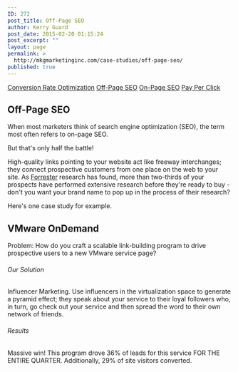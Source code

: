 ```yaml
---
ID: 272
post_title: Off-Page SEO
author: Kerry Guard
post_date: 2015-02-20 01:15:24
post_excerpt: ""
layout: page
permalink: >
  http://mkgmarketinginc.com/case-studies/off-page-seo/
published: true
---
```

<section class="projects-1">
<div class="container">
<div class="title"><a href="/case-studies/conversion-rate-optimization/">Conversion Rate Optimization</a> <a href="/case-studies/off-page-seo/">Off-Page SEO</a> <a href="/case-studies/on-page-seo/">On-Page SEO</a> <a href="/case-studies/pay-per-click/">Pay Per Click</a></div>
</div>
</section><section class="header-3-sub">
<div class="background"></div>
<div class="container">
<div class="row">
<h1>Off-Page SEO</h1>
When most marketers think of search engine optimization (SEO), the term most often refers to on-page SEO.

But that's only half the battle!

High-quality links pointing to your website act like freeway interchanges; they connect prospective customers from one place on the web to your site. As <a href="http://blogs.forrester.com/lori_wizdo/12-10-04-buyer_behavior_helps_b2b_marketers_guide_the_buyers_journey" target="_blank">Forrester</a> research has found, more than two-thirds of your prospects have performed extensive research before they're ready to buy - don't you want your brand name to pop up in the process of their research?

Here's one case study for example.

</div>
</div>
</section><section class="content-7 v-center">
<div>
<div class="container">
<div class="row v-center">
<div class="col-sm-5">
<h2>VMware OnDemand</h2>
<div>Problem: How do you craft a scalable link-building program to drive prospective users to a new VMware service page?</div>
</div>
<div class="col-sm-7">
<h6>Our Solution</h6>
Influencer Marketing. Use influencers in the virtualization space to generate a pyramid effect; they speak about your service to their loyal followers who, in turn, go check out your service and then spread the word to their own network of friends.
<h6>Results</h6>
Massive win! This program drove 36% of leads for this service FOR THE ENTIRE QUARTER. Additionally, 29% of site visitors converted.

</div>
</div>
</div>
</div>
</section>